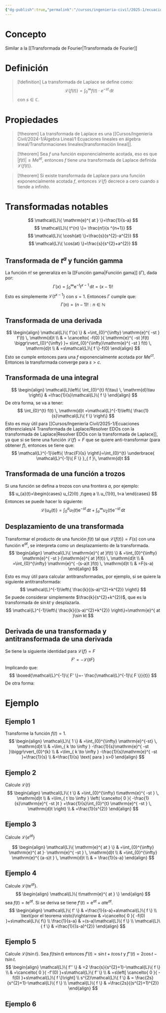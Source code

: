 ```yaml
---
{"dg-publish":true,"permalink":"/cursos/ingenieria-civil/2025-1/ecuaciones-diferenciales/4-transformada-de-laplace/transformada-de-laplace/","tags":["ExMAT1640"]}
---
```


# Concepto
Similar a la [[Transformada de Fourier\|Transformada de Fourier]]
# Definición

> [!definition]
> La transformada de Laplace se define como:
> $$
> \mathcal{L}\{ f(t) \}=\int_{0}^{\infty} f(t)·e^{-st} \, \mathrm{d}t 
> $$
> con $s \in\mathbb{C}$. 

# Propiedades

> [!theorem]
> La transformada de Laplace es una [[Cursos/Ingeniería Civil/2024-1/Álgebra Lineal/1 Ecuaciones lineales en álgebra lineal/Transformaciones lineales\|transformación lineal]].

> [!theorem]
> Sea $f$ una función exponencialmente acotada, eso es que $\lvert f(t) \rvert\leq M\mathrm{e}^{ at }$, entonces $f$ tiene una transformada de Laplace definida $\mathcal{L}\{ f(t) \}$.

> [!theorem]
> Si existe transformada de Laplace para una función exponencialmente acotada $f$, entonces $\mathcal{L}\{ f \}$ decrece a cero cuando $s$ tiende a infinito.

# Transformadas notables
$$
\mathcal{L}\{ \mathrm{e}^{ at } \}=\frac{1}{s-a}
$$
$$
\mathcal{L}\{ t^{n} \}= \frac{n!}{s ^{n+1}}
$$
$$
\mathcal{L}\{ \cosh(at) \}=\frac{s}{s^{2}-a^{2}}
$$
$$
\mathcal{L}\{ \cos(at) \}=\frac{s}{s^{2}+a^{2}}
$$
## Transformada de $t^{a}$ y función gamma
La función $n!$ se generaliza en la [[Función gama\|Función gama]] ($\Gamma$), dada por:
$$
\Gamma(x)=\int_{0}^{\infty} \mathrm{e}^{ -t }t^{x-1} \, \mathrm{d}t =(x-1)!
$$
Esto es simplemente $\mathcal{L}\{ t^{x-1} \}$ con $s=1$.
Entonces $\Gamma$ cumple que:
$$
\Gamma(n)=(n-1)!:n\in\mathbb{N}
$$
## Transformada de una derivada
$$
\begin{align}
\mathcal{L}\{ f'(x) \} & =\int_{0}^{\infty} \mathrm{e}^{ -st } f'(t)  \, \mathrm{d}t  \\
 & = \cancelto{ -f(0) }{ \mathrm{e}^{ -st }f(t) \biggr\rvert_{0}^{\infty} }+ s\int_{0}^{\infty}\mathrm{e}^{ -st } f(t)  \, \mathrm{d}t  \\
 & =s\mathcal{L}\{ f \}-f(0)
\end{align}
$$
Esto se cumple entonces para una $f$ exponencialmente acotada por $M\mathrm{e}^{ ct }$. Entonces la transformada converge para $s>c$.
## Transformada de una integral
$$
\begin{align}
\mathcal{L}\left\{  \int_{0}^{t} f(\tau) \, \mathrm{d}\tau   \right\} & =\frac{1}{s}\mathcal{L}\{ f \}
\end{align}
$$
De otra forma, se va a tener:
$$
\int_{0}^{t} f(t) \, \mathrm{d}t =\mathcal{L}^{-1}\left\{  \frac{1}{s}\mathcal{L}\{ f \}  \right\}
$$
Esto es muy útil para [[Cursos/Ingeniería Civil/2025-1/Ecuaciones diferenciales/4 Transformada de Laplace/Resolver EDOs con la transformada de Laplace\|Resolver EDOs con la transformada de Laplace]], ya que si se tiene una función $\mathcal{L}\{ f \}=F$ que se quiere anti-transformar (para obtener $f$), entonces se tiene que:
$$
\mathcal{L}^{-1}\left\{  \frac{F}{s}  \right\}=\int_{0}^{t} \underbrace{ \mathcal{L}^{-1}\{ F \}  }_{ f }\, \mathrm{d}t 
$$
## Transformada de una función a trozos
Si una función se defina a trozos con una frontera $a$, por ejemplo:
$$
u_{a}(t)=\begin{cases}
u_{2}(t) ,t\geq a \\
u_{1}(t), t<a
\end{cases}
$$
Entonces se puede hacer lo siguiente:
$$
\mathcal{L}\{ u_{a}(t) \}=\int_{0}^{a} u_{1}(t) \mathrm{e}^{ -st } \, \mathrm{d}t + \int_{a}^{\infty} u_{2}(t)\mathrm{e}^{ -st } \, \mathrm{d}t  
$$
## Desplazamiento de una transformada
Transformar el producto de una función $f(t)$ tal que $\mathcal{L}\{ f (t)\}=F(s)$ con una función $\mathrm{e}^{ at }$, se interpreta como un desplazamiento de la transformada.
$$
\begin{align}
\mathcal{L}\{ \mathrm{e}^{ at }f(t) \} & =\int_{0}^{\infty} \mathrm{e}^{ -st }·(\mathrm{e}^{ at }f(t)) \, \mathrm{d}t \\
  & =\int_{0}^{\infty} \mathrm{e}^{ -(s-a)t }f(t) \, \mathrm{d}t \\
  & =F(s-a)
\end{align}
$$
Esto es muy útil para calcular antitransformadas, por ejemplo, si se quiere la siguiente antitransformada:
$$
\mathcal{L}^{-1}\left\{  \frac{k}{(s-a)^{2}+k^{2}}  \right\}
$$
Se puede considerar simplemente $\frac{k}{s^{2}+k^{2}}$, que es la transformada de $\sin kt$ y desplazarla.
$$
\mathcal{L}^{-1}\left\{  \frac{k}{(s-a)^{2}+k^{2}}  \right\}=\mathrm{e}^{ at }\sin kt
$$
## Derivada de una transformada y antitransformada de una derivada
Se tiene la siguiente identidad para $\mathcal{L}\{ f \}=F$
$$
F'=-\mathcal{L}\{ tF \}
$$
Implicando que:
$$
\boxed{\mathcal{L}^{-1}\{ F' \}=- \frac{\mathcal{L}^{-1}\{ F \}}{t}} 
$$
De otra forma:
# Ejemplo
## Ejemplo 1
Transforme la función $f(t)=1$.
$$
\begin{align}
\mathcal{L}\{ 1 \} & =\int_{0}^{\infty} \mathrm{e}^{-st} \, \mathrm{d}t \\
  & =\lim_{ k \to \infty } -\frac{1}{s}\mathrm{e}^{ -st }\biggr\rvert_{0}^{k} \\
 & =\lim_{ k \to \infty } -\frac{1}{s}\mathrm{e}^{ -st }+\frac{1}{s} \\
 &=\frac{1}{s} \text{  para } s>0
\end{align}
$$
## Ejemplo 2
Calcule $\mathcal{L}\{ t \}$
$$
\begin{align}
\mathcal{L}\{ t \} & =\int_{0}^{\infty} t\mathrm{e}^{ -st } \, \mathrm{d}t  \\
 & =\lim_{ t \to \infty } \left( \cancelto{ 0 }{ -\frac{1}{s}\mathrm{e}^{ -st }t } +\frac{1}{s}\int_{0}^{t} \mathrm{e}^{ -st } \, \mathrm{d}t \right)  \\
 & =\frac{1}{s^{2}}
\end{align}
$$
## Ejemplo 3
Calcule $\mathcal{L}\{ e^{at} \}$

$$
\begin{align}
\mathcal{L}\{ \mathrm{e}^{ at } \} & =\int_{0}^{\infty} 
\mathrm{e}^{ at }· \mathrm{e}^{ -st } \, \mathrm{d}t \\
 & =\int_{0}^{\infty} \mathrm{e}^{ (a-s)t } \, \mathrm{d}t \\
  & = \frac{1}{s-a}
\end{align}
$$
## Ejemplo 4
Calcule $\mathcal{L}\{ t\mathrm{e}^{ at } \}$.
$$
\begin{align}
\mathcal{L}\{ t\mathrm{e}^{ at } \} 
\end{align}
$$
sea $f(t)=t\mathrm{e}^{ at }$. Si se deriva se tiene $f'(t)=\mathrm{e}^{ at }+at\mathrm{e}^{ at }$.
$$
\begin{align}
\mathcal{L}\{ f' \} & =\frac{1}{s-a}+a\mathcal{L}\{ f \} \\
\text{por el teorema visto}\rightarrow & =\cancelto{ 0 }{ -f(0) }+s\mathcal{L}\{ f\} \\
 \frac{1}{s-a} & =(s-a)\mathcal{L}\{ f \} \\
\mathcal{L}\{ f \} & =\frac{1}{(s-a)^{2}}
\end{align}
$$
## Ejemplo 5
Calcule $\mathcal{L}\{ t\sin t \}$.
Sea $f(t\sin t)$ entonces $f'(t)=\sin t+t\cos t$ y $f''(t)=2\cos t-t\sin t$.
$$
\begin{align}
\mathcal{L}\{ f'' \} & =2 \frac{s}{s^{2}+1}-\mathcal{L}\{ f \} \\
 & =\cancelto{ 0 }{ -f'(0) }+s\mathcal{L}\{ f' \} \\
 & =s\left[ \cancelto{ 0 }{ -f(0) }+s\mathcal{L}\{ f \}\right]  \\
s^{2}\mathcal{L}\{ f \} & = \frac{2s}{s^{2}+1}-\mathcal{L}\{ f \} \\
 \mathcal{L}\{ f \} & =\frac{2s}{(s^{2}+1)^{2}}
\end{align}
$$
## Ejemplo 6
